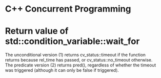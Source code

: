 # C++ Concurrent Programming
# Return value of std::condition_variable::wait_for

The unconditional version (1) returns cv_status::timeout if the function returns because rel_time has passed, or cv_status::no_timeout otherwise.
The predicate version (2) returns pred(), regardless of whether the timeout was triggered (although it can only be false if triggered).


